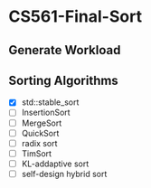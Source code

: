 # CS561-Final-Sort

## Generate Workload

<!-- TODO: Add instructions to use BoDS -->

## Sorting Algorithms

- [x] std::stable_sort
- [ ] InsertionSort
- [ ] MergeSort
- [ ] QuickSort
- [ ] radix sort
- [ ] TimSort
- [ ] KL-addaptive sort
- [ ] self-design hybrid sort

